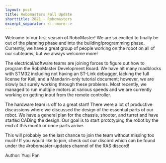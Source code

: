 ```yaml
---
layout: post
title: Robomasters Fall Update
shorttitle: 2021 - Robomasters
excerpt_separator: <!--more-->
---
```


Welcome to our first season of RoboMaster! We are so excited to finally be out of the planning phase and into the building/programming phase. Currently, we have a great group of people working on the robot on all of our subteams, but we always welcome more! <!--more-->

The electrical/software teams are joining forces to figure out how to program the RoboMaster Development Board. We have hit many roadblocks with STM32 including not having an ST-Link debugger, lacking the full license for Keil, and a Mandarin-only tutorial document; however, we are slowly but surely working through these problems. Most recently, we managed to run multiple motors at various speeds and we are currently working on getting input from the remote controller.

The hardware team is off to a great start! There were a lot of productive discussions where we discussed the design of the essential parts of our robot. We have a general plan for the chassis, shooter, and turret and have started CADing the design. Our goal is to start prototyping the robot by the end of this month or once parts arrive. 

This will probably be the last chance to join the team without missing too much! If you would like to join, check out our discord which can be found under the #robomaster-updates channel of the RAS discord!


Author: Yuqi Pan